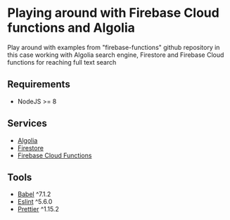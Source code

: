 # Playing around with Firebase Cloud functions and Algolia

Play around with examples from "firebase-functions" github repository in this case
working with Algolia search engine, Firestore and Firebase Cloud functions for reaching full text search

## Requirements

- NodeJS >= 8

## Services

- [Algolia](https://www.algolia.com/)
- [Firestore](https://firebase.google.com/docs/firestore/)
- [Firebase Cloud Functions](https://firebase.google.com/docs/functions/)

## Tools

- [Babel](https://babeljs.io/) ^7.1.2
- [Eslint](https://eslint.org/) ^5.6.0
- [Prettier](https://prettier.io/) ^1.15.2
